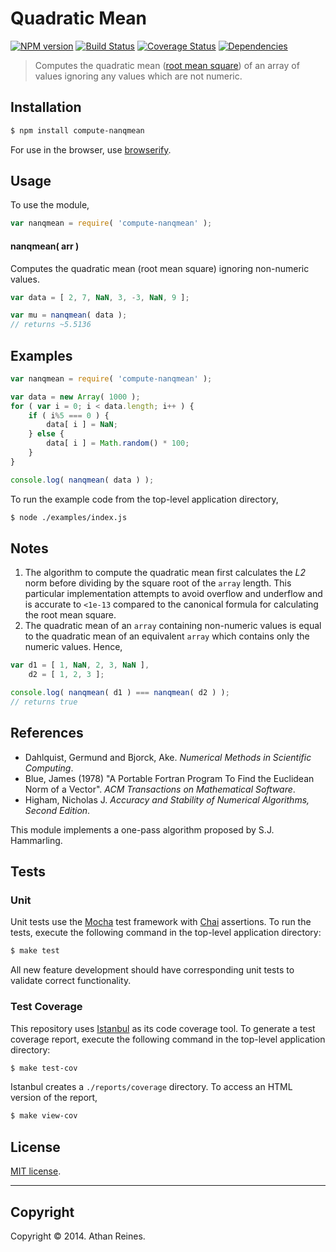 Quadratic Mean
===
[![NPM version][npm-image]][npm-url] [![Build Status][travis-image]][travis-url] [![Coverage Status][coveralls-image]][coveralls-url] [![Dependencies][dependencies-image]][dependencies-url]

> Computes the quadratic mean ([root mean square](http://en.wikipedia.org/wiki/Root_mean_square)) of an array of values ignoring any values which are not numeric.


## Installation

``` bash
$ npm install compute-nanqmean
```

For use in the browser, use [browserify](https://github.com/substack/node-browserify).


## Usage

To use the module,

``` javascript
var nanqmean = require( 'compute-nanqmean' );
```

#### nanqmean( arr )

Computes the quadratic mean (root mean square) ignoring non-numeric values.

``` javascript
var data = [ 2, 7, NaN, 3, -3, NaN, 9 ];

var mu = nanqmean( data );
// returns ~5.5136
```


## Examples

``` javascript
var nanqmean = require( 'compute-nanqmean' );

var data = new Array( 1000 );
for ( var i = 0; i < data.length; i++ ) {
	if ( i%5 === 0 ) {
		data[ i ] = NaN;
	} else {
		data[ i ] = Math.random() * 100;
	}
}

console.log( nanqmean( data ) );
```

To run the example code from the top-level application directory,

``` bash
$ node ./examples/index.js
```


## Notes

1. 	The algorithm to compute the quadratic mean first calculates the _L2_ norm before dividing by the square root of the `array` length. This particular implementation attempts to avoid overflow and underflow and is accurate to `<1e-13` compared to the canonical formula for calculating the root mean square.
2. 	The quadratic mean of an `array` containing non-numeric values is equal to the quadratic mean of an equivalent `array` which contains only the numeric values. Hence,

``` javascript
var d1 = [ 1, NaN, 2, 3, NaN ],
    d2 = [ 1, 2, 3 ];

console.log( nanqmean( d1 ) === nanqmean( d2 ) );
// returns true
```


## References

- 	Dahlquist, Germund and Bjorck, Ake. _Numerical Methods in Scientific Computing_.
- 	Blue, James (1978) "A Portable Fortran Program To Find the Euclidean Norm of a Vector". _ACM Transactions on Mathematical Software_.
- 	Higham, Nicholas J. _Accuracy and Stability of Numerical Algorithms, Second Edition_.

This module implements a one-pass algorithm proposed by S.J. Hammarling.




## Tests

### Unit

Unit tests use the [Mocha](http://visionmedia.github.io/mocha) test framework with [Chai](http://chaijs.com) assertions. To run the tests, execute the following command in the top-level application directory:

``` bash
$ make test
```

All new feature development should have corresponding unit tests to validate correct functionality.


### Test Coverage

This repository uses [Istanbul](https://github.com/gotwarlost/istanbul) as its code coverage tool. To generate a test coverage report, execute the following command in the top-level application directory:

``` bash
$ make test-cov
```

Istanbul creates a `./reports/coverage` directory. To access an HTML version of the report,

``` bash
$ make view-cov
```


## License

[MIT license](http://opensource.org/licenses/MIT). 


---
## Copyright

Copyright &copy; 2014. Athan Reines.


[npm-image]: http://img.shields.io/npm/v/compute-nanqmean.svg
[npm-url]: https://npmjs.org/package/compute-nanqmean

[travis-image]: http://img.shields.io/travis/compute-io/nanqmean/master.svg
[travis-url]: https://travis-ci.org/compute-io/nanqmean

[coveralls-image]: https://img.shields.io/coveralls/compute-io/nanqmean/master.svg
[coveralls-url]: https://coveralls.io/r/compute-io/nanqmean?branch=master

[dependencies-image]: http://img.shields.io/david/compute-io/nanqmean.svg
[dependencies-url]: https://david-dm.org/compute-io/nanqmean

[dev-dependencies-image]: http://img.shields.io/david/dev/compute-io/nanqmean.svg
[dev-dependencies-url]: https://david-dm.org/dev/compute-io/nanqmean

[github-issues-image]: http://img.shields.io/github/issues/compute-io/nanqmean.svg
[github-issues-url]: https://github.com/compute-io/nanqmean/issues